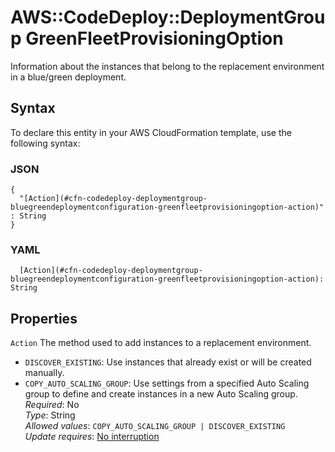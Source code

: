 # AWS::CodeDeploy::DeploymentGroup GreenFleetProvisioningOption<a name="aws-properties-codedeploy-deploymentgroup-greenfleetprovisioningoption"></a>

Information about the instances that belong to the replacement environment in a blue/green deployment\.

## Syntax<a name="aws-properties-codedeploy-deploymentgroup-greenfleetprovisioningoption-syntax"></a>

To declare this entity in your AWS CloudFormation template, use the following syntax:

### JSON<a name="aws-properties-codedeploy-deploymentgroup-greenfleetprovisioningoption-syntax.json"></a>

```
{
  "[Action](#cfn-codedeploy-deploymentgroup-bluegreendeploymentconfiguration-greenfleetprovisioningoption-action)" : String
}
```

### YAML<a name="aws-properties-codedeploy-deploymentgroup-greenfleetprovisioningoption-syntax.yaml"></a>

```
  [Action](#cfn-codedeploy-deploymentgroup-bluegreendeploymentconfiguration-greenfleetprovisioningoption-action): String
```

## Properties<a name="aws-properties-codedeploy-deploymentgroup-greenfleetprovisioningoption-properties"></a>

`Action` <a name="cfn-codedeploy-deploymentgroup-bluegreendeploymentconfiguration-greenfleetprovisioningoption-action"></a>
The method used to add instances to a replacement environment\.

- `DISCOVER_EXISTING`: Use instances that already exist or will be created manually\.
- `COPY_AUTO_SCALING_GROUP`: Use settings from a specified Auto Scaling group to define and create instances in a new Auto Scaling group\.
  _Required_: No  
  _Type_: String  
  _Allowed values_: `COPY_AUTO_SCALING_GROUP | DISCOVER_EXISTING`  
  _Update requires_: [No interruption](https://docs.aws.amazon.com/AWSCloudFormation/latest/UserGuide/using-cfn-updating-stacks-update-behaviors.html#update-no-interrupt)
